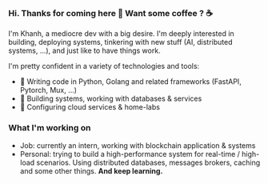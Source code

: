 ### Hi. Thanks for coming here 👋 Want some coffee ? ☕
I'm Khanh, a mediocre dev with a big desire. I'm deeply interested in building, deploying systems, tinkering with new stuff (AI, distributed systems, ...), and just like to have things work.

I'm pretty confident in a variety of technologies and tools:
- 🔭 Writing code in Python, Golang and related frameworks (FastAPI, Pytorch, Mux, ...)
- 🔭 Building systems, working with databases & services
- 🔭 Configuring cloud services & home-labs

### What I'm working on
- Job: currently an intern, working with blockchain application & systems
- Personal: trying to build a high-performance system for real-time / high-load scenarios. Using distributed databases, messages brokers, caching and some other things. **And keep learning.**

<!--
- 🔭 I’m currently working on ...
- 🌱 I’m currently learning ...
- 👯 I’m looking to collaborate on ...
- 🤔 I’m looking for help with ...
- 💬 Ask me about ...
- 📫 How to reach me: ...
- 😄 Pronouns: ...
- ⚡ Fun fact: ...
-->

